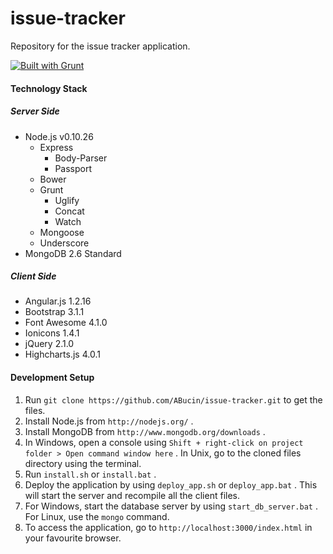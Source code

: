 issue-tracker
=============

Repository for the issue tracker application.

[![Built with Grunt](https://cdn.gruntjs.com/builtwith.png)](http://gruntjs.com/)

#### Technology Stack

##### Server Side

* Node.js v0.10.26
  * Express
  	* Body-Parser
  	* Passport
  * Bower
  * Grunt
  	* Uglify
	* Concat
	* Watch
  * Mongoose
  * Underscore
* MongoDB 2.6 Standard

##### Client Side

* Angular.js 1.2.16
* Bootstrap 3.1.1
* Font Awesome 4.1.0
* Ionicons 1.4.1
* jQuery 2.1.0
* Highcharts.js 4.0.1

#### Development Setup

1. Run `git clone https://github.com/ABucin/issue-tracker.git` to get the files.
2. Install Node.js from `http://nodejs.org/` .
3. Install MongoDB from `http://www.mongodb.org/downloads` .
4. In Windows, open a console using `Shift + right-click on project folder > Open command window here` . In Unix, go to the cloned files directory using the terminal.
5. Run `install.sh` or `install.bat` .
6. Deploy the application by using `deploy_app.sh` or `deploy_app.bat` . This will start the server and recompile all the client files.
7. For Windows, start the database server by using `start_db_server.bat` . For Linux, use the `mongo` command.
8. To access the application, go to `http://localhost:3000/index.html` in your favourite browser.
